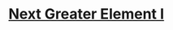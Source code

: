 <h1>
  <a href="https://leetcode.com/problems/next-greater-element-i/description/" target="_blank">Next Greater Element I</a>
</h1
